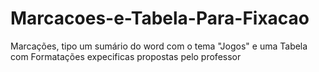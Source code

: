 # Marcacoes-e-Tabela-Para-Fixacao
Marcações, tipo um sumário do word com o tema "Jogos" e uma Tabela com Formatações expecificas propostas pelo professor

